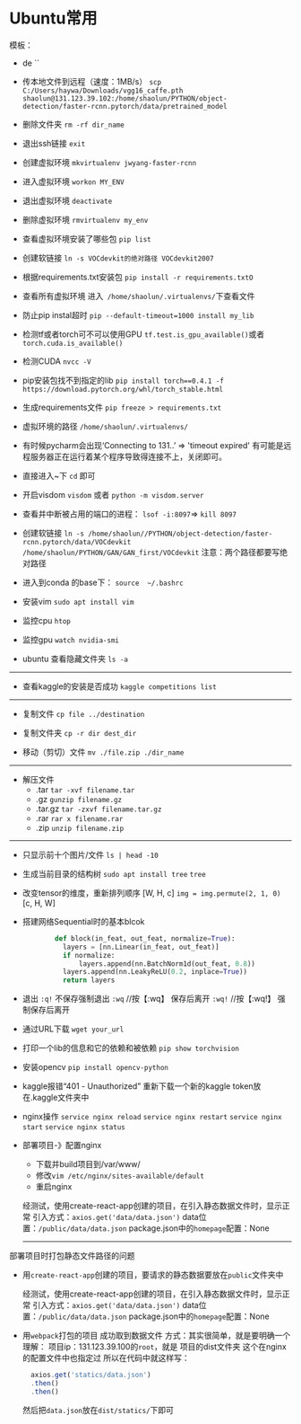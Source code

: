Ubuntu常用
===

模板：


* de
  ``


* 传本地文件到远程（速度：1MB/s）
  `scp C:/Users/haywa/Downloads/vgg16_caffe.pth shaolun@131.123.39.102:/home/shaolun/PYTHON/object-detection/faster-rcnn.pytorch/data/pretrained_model`


* 删除文件夹
  `rm -rf dir_name`


* 退出ssh链接
  `exit`


* 创建虚拟环境
  `mkvirtualenv jwyang-faster-rcnn`

* 进入虚拟环境
  `workon MY_ENV`

* 退出虚拟环境
  `deactivate`

* 删除虚拟环境
  `rmvirtualenv my_env`

* 查看虚拟环境安装了哪些包
  `pip list`

* 创建软链接
  `ln -s VOCdevkit的绝对路径 VOCdevkit2007`

* 根据requirements.txt安装包
  `pip install -r requirements.txtO`

* 查看所有虚拟环境
  进入` /home/shaolun/.virtualenvs/`下查看文件

* 防止pip instal超时
  `pip --default-timeout=1000 install my_lib`

* 检测tf或者torch可不可以使用GPU
  `tf.test.is_gpu_available()`或者
  `torch.cuda.is_available()`

* 检测CUDA
  `nvcc -V`

* pip安装包找不到指定的lib
  `pip install torch==0.4.1 -f https://download.pytorch.org/whl/torch_stable.html`

* 生成requirements文件
  `pip freeze > requirements.txt`

* 虚拟环境的路径
  `/home/shaolun/.virtualenvs/`

* 有时候pycharm会出现‘Connecting to 131..’ => 'timeout expired'
  有可能是远程服务器正在运行着某个程序导致得连接不上，关闭即可。

* 直接进入~下
  `cd` 即可

* 开启visdom
  `visdom`
  或者
  `python -m visdom.server`

* 查看并中断被占用的端口的进程：
  `lsof -i:8097`=>
  `kill 8097`

* 创建软链接
  `ln -s /home/shaolun//PYTHON/object-detection/faster-rcnn.pytorch/data/VOCdevkit /home/shaolun/PYTHON/GAN/GAN_first/VOCdevkit`
  注意：两个路径都要写绝对路径

* 进入到conda 的base下：
  `source  ~/.bashrc`
      
* 安装vim
  `sudo apt install vim`

* 监控cpu
  `htop`

* 监控gpu
  `watch nvidia-smi`

* ubuntu 查看隐藏文件夹
  `ls -a`

***
* 查看kaggle的安装是否成功
  `kaggle competitions list`

***
* 复制文件
  `cp file ../destination`

* 复制文件夹
  `cp -r dir dest_dir`

* 移动（剪切）文件
  `mv ./file.zip ./dir_name`

---
* 解压文件
  * .tar
    `tar -xvf filename.tar`
  * .gz
    `gunzip filename.gz`
  * .tar.gz
    `tar -zxvf filename.tar.gz`
  * .rar
    `rar x filename.rar`
  * .zip
    `unzip filename.zip`

---
* 只显示前十个图片/文件
  `ls | head -10`

* 生成当前目录的结构树
  `sudo apt install tree`
  `tree`

* 改变tensor的维度，重新排列顺序 
  [W, H, c]
  `img = img.permute(2, 1, 0)`
  [c, H, W]

* 搭建网络Sequential时的基本blcok
  ```python
          def block(in_feat, out_feat, normalize=True):
            layers = [nn.Linear(in_feat, out_feat)]
            if normalize:
                layers.append(nn.BatchNorm1d(out_feat, 0.8))
            layers.append(nn.LeakyReLU(0.2, inplace=True))
            return layers
  ```

* 退出
  `:q!` 不保存强制退出
  `:wq`         //按【:wq】 保存后离开
  `:wq!`        //按【:wq!】 强制保存后离开
  
* 通过URL下载
 `wget your_url`


* 打印一个lib的信息和它的依赖和被依赖
  `pip show torchvision`
  
* 安装opencv
    `pip install opencv-python`
    
* kaggle报错“401 - Unauthorized”
    重新下载一个新的kaggle token放在.kaggle文件夹中

* nginx操作
  `service nginx reload`
  `service nginx restart`
  `service nginx start`
  `service nginx status`

* 部署项目-》配置nginx
  * 下载并build项目到/var/www/
  * 修改`vim /etc/nginx/sites-available/default`
  * 重启nginx
  
  经测试，使用create-react-app创建的项目，在引入静态数据文件时，显示正常
  引入方式：`axios.get('data/data.json')`
  data位置：`/public/data/data.json`
  package.json中的`homepage`配置：None

    ---
部署项目时打包静态文件路径的问题
* 用`create-react-app`创建的项目，要请求的静态数据要放在`public`文件夹中

    经测试，使用create-react-app创建的项目，在引入静态数据文件时，显示正常
    引入方式：`axios.get('data/data.json')`
    data位置：`/public/data/data.json`
    package.json中的`homepage`配置：None


* 用`webpack`打包的项目
    成功取到数据文件
    方式：其实很简单，就是要明确一个理解：
    项目ip：131.123.39.100的`root`，就是 项目的dist文件夹
    这个在nginx的配置文件中也指定过
    所以在代码中就这样写：
    ```js
      axios.get('statics/data.json')
      .then()
      .then()
    ```
    然后把`data.json`放在`dist/statics/`下即可